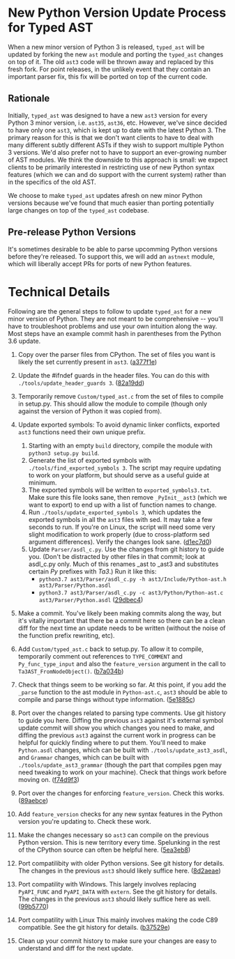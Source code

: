 # New Python Version Update Process for Typed AST

When a new minor version of Python 3 is released, `typed_ast` will be updated
by forking the new `ast` module and porting the `typed_ast` changes on top of
it.  The old `ast3` code will be thrown away and replaced by this fresh fork.
For point releases, in the unlikely event that they contain an important parser
fix, this fix will be ported on top of the current code.


## Rationale

Initially, `typed_ast` was designed to have a new `ast3` version for every
Python 3 minor version, i.e. `ast35`, `ast36`, etc.  However, we've since
decided to have only one `ast3`, which is kept up to date with the latest
Python 3.  The primary reason for this is that we don't want clients to have to
deal with many different subtly different ASTs if they wish to support multiple
Python 3 versions.  We'd also prefer not to have to support an ever-growing
number of AST modules.  We think the downside to this approach is small: we
expect clients to be primarily interested in restricting use of new Python
syntax features (which we can and do support with the current system) rather
than in the specifics of the old AST.

We choose to make `typed_ast` updates afresh on new minor Python versions
because we've found that much easier than porting potentially large changes on
top of the `typed_ast` codebase.


## Pre-release Python Versions
It's sometimes desirable to be able to parse upcomming Python versions before
they're released.  To support this, we will add an `astnext` module, which will
liberally accept PRs for ports of new Python features.


# Technical Details

Following are the general steps to follow to update `typed_ast` for a new minor
version of Python.  They are not meant to be comprehensive -- you'll have to
troubleshoot problems and use your own intuition along the way.  Most steps have
an example commit hash in parentheses from the Python 3.6 update.

1. Copy over the parser files from CPython.  The set of files you want is
   likely the set currently present in `ast3`.
   ([a377f1e](https://github.com/python/typed_ast/commit/a377f1e3deb332bfbec3f3bb0d4c42768626d8d4))
2. Update the #ifndef guards in the header files.  You can do this with
   `./tools/update_header_guards 3`.
   ([82a19dd](https://github.com/python/typed_ast/commit/82a19ddddf35170e9ef36c62fbfc1f01c3bce145))
3. Temporarily remove `Custom/typed_ast.c` from the set of files to compile in
   setup.py.  This should allow the module to compile (though only against the
   version of Python it was copied from).
4. Update exported symbols: To avoid dynamic linker conflicts, exported `ast3`
   functions need their own unique prefix.

   1. Starting with an empty `build` directory, compile the module with `python3 setup.py build`.
   2. Generate the list of exported symbols with `./tools/find_exported_symbols 3`.
      The script may require updating to work on your platform, but should serve
      as a useful guide at minimum.
   3. The exported symbols will be written to `exported_symbols3.txt`.  Make
      sure this file looks sane, then remove `_PyInit__ast3` (which we want to
      export) to end up with a list of function names to change.
   4. Run `./tools/update_exported_symbols 3`, which updates the exported
      symbols in all the `ast3` files with sed.  It may take a few seconds to run.
      If you're on Linux, the script will need some very slight modification to
      work properly (due to cross-platform sed argument differences).  Verify the
      changes look sane.
      ([d1ec7d0](https://github.com/python/typed_ast/commit/d1ec7d07cb6a7fe016d9446a196dfa3b86c5acf6))
   5. Update `Parser/asdl_c.py`.  Use the changes from git history to guide you.
      (Don't be distracted by other files in that commit; look at asdl_c.py only.
      Much of this renames _ast to _ast3 and substitutes certain _Py_ prefixes with _Ta3_.)
      Run it like this:
      - `python3.7 ast3/Parser/asdl_c.py -h ast3/Include/Python-ast.h ast3/Parser/Python.asdl`
      - `python3.7 ast3/Parser/asdl_c.py -c ast3/Python/Python-ast.c ast3/Parser/Python.asdl`
      ([29dbec4](https://github.com/python/typed_ast/commit/29dbec47aa145d84e5faaa431ce3b3afca233b3d))

5. Make a commit.  You've likely been making commits along the way, but it's
   vitally important that there be a commit here so there can be a clean diff for
   the next time an update needs to be written (without the noise of the function
   prefix rewriting, etc).
6. Add `Custom/typed_ast.c` back to setup.py.  To allow it to compile,
   temporarily comment out references to `TYPE_COMMENT` and `Py_func_type_input` and
   also the `feature_version` argument in the call to `Ta3AST_FromNodeObject()`.
   ([b7a034b](https://github.com/python/typed_ast/commit/b7a034bc657dcfd5681b505f3949603fa6597116))
7. Check that things seem to be working so far.  At this point, if you add the
   `_parse` function to the ast module in `Python-ast.c`, `ast3` should be able
   to compile and parse things without type information.
   ([5e1885c](https://github.com/python/typed_ast/commit/5e1885cf54e1434a9422f3f797ecb1ed6fb42fb6))
8. Port over the changes related to parsing type comments.  Use git history to
   guide you here.  Diffing the previous `ast3` against it's external symbol
   update commit  will show you which changes you need to make, and diffing the
   previous `ast3` against the current work in progress can be helpful for
   quickly finding where to put them.  You'll need to make `Python.asdl`
   changes, which can be built with `./tools/update_ast3_asdl`, and `Grammar`
   changes, which can be built with `./tools/update_ast3_grammar` (though the
   part that compiles pgen may need tweaking to work on your machine).  Check
   that things work before moving on.
   ([f74d9f3](https://github.com/python/typed_ast/commit/f74d9f3f231110639752c30c0ae5fbebe870ebc6))
9. Port over the changes for enforcing `feature_version`.  Check this works.
   ([89aebce](https://github.com/python/typed_ast/commit/89aebcefb612c113446e3a877f78b93e4cf142b3))
10. Add `feature_version` checks for any new syntax features in the Python
    version you're updating to.  Check these work.
11. Make the changes necessary so `ast3` can compile on the previous Python
    version.  This is new territory every time.  Spelunking in the rest of the
    CPython source can often be helpful here.
    ([5ea3eb8](https://github.com/python/typed_ast/commit/5ea3eb8447fd5c72c6f390014b1f7ea7cd6119ea))
12. Port compatilibity with older Python versions.  See git history for
    details.  The changes in the previous `ast3` should likely suffice here.
    ([8d2aeae](https://github.com/python/typed_ast/commit/8d2aeae8651c7e86ac51d7abefb91cb563c94555))
13. Port compatility with Windows.  This largely involves replacing
    `PyAPI_FUNC` and `PyAPI_DATA` with `extern`.  See the git history for details.
    The changes in the previous `ast3` should likely suffice here as well.
    ([99b5770](https://github.com/python/typed_ast/commit/99b577060eecd5bdbbfa8e590399c619d026366f))
14. Port compatility with Linux  This mainly involves making the code C89
    compatible.  See the git history for details.
    ([b37529e](https://github.com/python/typed_ast/commit/b37529e1fd02f3556374f9078458c19d3e6d937a))
15. Clean up your commit history to make sure your changes are easy to
    understand and diff for the next update.

